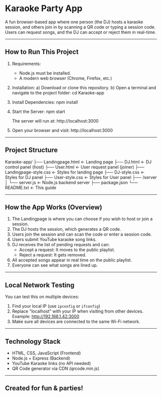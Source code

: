# Karaoke Party App

A fun browser-based app where one person (the DJ) hosts a karaoke session, and others join in by scanning a QR code or typing a session code. Users can request songs, and the DJ can accept or reject them in real-time.

-----------------------
How to Run This Project
-----------------------

1. Requirements:
   - Node.js must be installed.
   - A modern web browser (Chrome, Firefox, etc.)

2. Installation:
   a) Download or clone this repository.
   b) Open a terminal and navigate to the project folder:
      cd Karaoke-app

3. Install Dependencies:
   npm install

4. Start the Server:
   npm start

   The server will run at:
   http://localhost:3000

5. Open your browser and visit:
   http://localhost:3000

-------------------
Project Structure
-------------------

Karaoke-app/
├── Landingpage.html   <- Landing page
├── DJ.html            <- DJ control panel (host)
├── User.html          <- User request panel (joiner)
├── Landingpage-style.css    <- Styles for landing page
├── DJ-style.css       <- Styles for DJ panel
├── User-style.css     <- Styles for User panel
├── /server
│   └── server.js      <- Node.js backend server
├── package.json
└── README.txt         <- This guide

-----------------------------
How the App Works (Overview)
-----------------------------

1. The Landingpage is where you can choose if you wish to host or join a session.
2. The DJ hosts the session, which generates a QR code.
3. Users join the session and can scan the code or enter a session code.
4. Users submit YouTube karaoke song links.
5. DJ receives the list of pending requests and can:
   - Accept a request: It moves to the public playlist.
   - Reject a request: It gets removed.
6. All accepted songs appear in real time on the public playlist.
7. Everyone can see what songs are lined up.

-----------------------------
Local Network Testing
-----------------------------

You can test this on multiple devices:

1. Find your local IP (use `ipconfig` or `ifconfig`)
2. Replace "localhost" with your IP when visiting from other devices.
   Example: http://192.168.1.42:3000
3. Make sure all devices are connected to the same Wi-Fi network.

-----------------------
Technology Stack
-----------------------

- HTML, CSS, JavaScript (Frontend)
- Node.js + Express (Backend)
- YouTube Karaoke links (no API needed)
- QR Code generator via CDN (qrcode.min.js)

--------------------------
Created for fun & parties!
--------------------------
